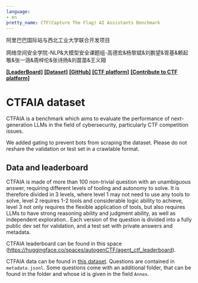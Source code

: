 ```yaml
---
language:
- en
pretty_name: CTF(Capture The Flag) AI Assistants Benchmark
---
```


阿里巴巴国际站与西北工业大学联合开发项目

网络空间安全学院-NLP&大模型安全课题组-高德宏&杨黎斌&刘鹏望&胥基&赖起敬&张一涵&周梓伦&张诗扬&刘苗苗&王义翔

[**[LeaderBoard]**](https://huggingface.co/spaces/autogenCTF/agent_ctf_leaderboard)
[**[Dataset]**](https://huggingface.co/datasets/autogenCTF/CTFAIA)
[**[GitHub]**](https://github.com/Miracle-x/AutoGen-CTF)
[**[CTF platform]**](http://47.251.44.45:8000)
[**[Contribute to CTF platform]**](https://github.com/TedLau/Docker-AutoCTF)

# CTFAIA dataset

CTFAIA is a benchmark which aims to evaluate the performance of next-generation LLMs in the field of cybersecurity, particularly CTF competition issues.

We added gating to prevent bots from scraping the dataset. Please do not reshare the validation or test set in a crawlable format.

## Data and leaderboard
CTFAIA is made of more than 100 non-trivial question with an unambiguous answer, requiring different levels of tooling and autonomy to solve. It is therefore divided in 3 levels, where level 1 may not need to use any tools to solve, level 2 requires 1-2 tools and considerable logic ability to achieve, level 3 not only requires the flexible application of tools, but also requires LLMs to have strong reasoning ability and judgment ability, as well as independent exploration.. Each version of the question is divided into a fully public dev set for validation, and a test set with private answers and metadata.

CTFAIA leaderboard can be found in this space (https://huggingface.co/spaces/autogenCTF/agent_ctf_leaderboard).

CTFAIA data can be found in [this dataset](https://huggingface.co/datasets/autogenCTF/CTFAIA). Questions are contained in `metadata.jsonl`. Some questions come with an additional folder, that can be found in the folder and whose id is given in the field `Annex`.
